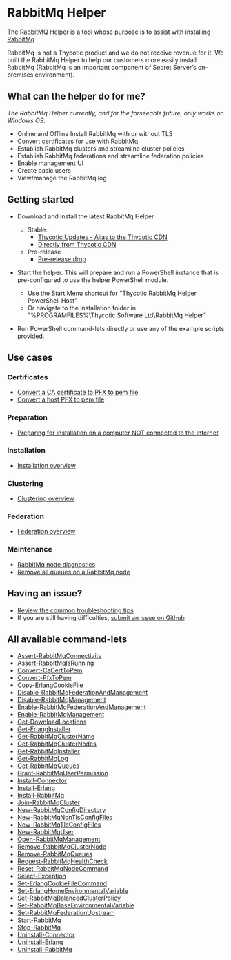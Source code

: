 # RabbitMq Helper

The RabbitMQ Helper is a tool whose purpose is to assist with installing [RabbitMq](https://www.rabbitmq.com)

RabbitMq is not a Thycotic product and we do not receive revenue for it. We built the RabbitMq Helper to help our customers more easily install RabbitMq (RabbitMq is an important component of Secret Server’s on-premises environment).

## What can the helper do for me?

*The RabbitMq Helper currently, and for the forseeable future, only works on Windows OS.*

- Online and Offline Install RabbitMq with or without TLS
- Convert certificates for use with RabbitMq
- Establish RabbitMq clusters and streamline cluster policies
- Establish RabbitMq federations and streamline federation policies
- Enable management UI
- Create basic users
- View/manage the RabbitMq log 

## Getting started

- Download and install the latest RabbitMq Helper
    - Stable:
        - [Thycotic Updates - Alias to the Thycotic CDN](https://updates.thycotic.net/links.ashx?RabbitMqInstaller)
        - [Directly from Thycotic CDN](https://thycocdn.azureedge.net/engineinstallerfiles-master/rabbitMqSiteConnector/grmqh.msi)
    - Pre-release
        - [Pre-release drop](https://thycodevstorage.blob.core.windows.net/engineinstallerfiles-qa/rabbitMqSiteConnector/grmqh.msi)

- Start the helper. This will prepare and run a PowerShell instance that is pre-configured to use the helper PowerShell module.
    - Use the Start Menu shortcut for "Thycotic RabbitMq Helper PowerShell Host"
    - Or navigate to the installation folder in "%PROGRAMFILES%\Thycotic Software Ltd\RabbitMq Helper"
- Run PowerShell command-lets directly or use any of the example scripts provided.

## Use cases

### Certificates

- [Convert a CA certificate to PFX to pem file](usecases/certificate/convert-cacerttopem.md)
- [Convert a host PFX to pem file](usecases/certificate/convert-pfxtopem.md)


### Preparation

- [Preparing for installation on a computer NOT connected to the Internet](usecases/installation/prepare-offline.md)

### Installation

- [Installation overview](usecases/installation/README.md)

### Clustering

- [Clustering overview](usecases/clustering/README.md)

### Federation

- [Federation overview](usecases/federation/README.md)

### Maintenance

- [RabbitMq node diagnostics](usecases/management/node-diagnostics.md)
- [Remove all queues on a RabbitMq node](usecases/management/remove-all-queues.md)

## Having an issue?

- [Review the common troubleshooting tips](troubleshooting.md)
- If you are still having difficulties, [submit an issue on Github](https://github.com/thycotic/rabbitmq-helper/issues)

## All available command-lets

- [Assert-RabbitMqConnectivity](get-help/Assert-RabbitMqConnectivity.txt)
- [Assert-RabbitMqIsRunning](get-help/Assert-RabbitMqIsRunning.txt)
- [Convert-CaCertToPem](get-help/Convert-CaCertToPem.txt)
- [Convert-PfxToPem](get-help/Convert-PfxToPem.txt)
- [Copy-ErlangCookieFile](get-help/Copy-ErlangCookieFile.txt)
- [Disable-RabbitMqFederationAndManagement](get-help/Disable-RabbitMqFederationAndManagement.txt)
- [Disable-RabbitMqManagement](get-help/Disable-RabbitMqManagement.txt)
- [Enable-RabbitMqFederationAndManagement](get-help/Enable-RabbitMqFederationAndManagement.txt)
- [Enable-RabbitMqManagement](get-help/Enable-RabbitMqManagement.txt)
- [Get-DownloadLocations](get-help/Get-DownloadLocations.txt)
- [Get-ErlangInstaller](get-help/Get-ErlangInstaller.txt)
- [Get-RabbitMqClusterName](get-help/Get-RabbitMqClusterName.txt)
- [Get-RabbitMqClusterNodes](get-help/Get-RabbitMqClusterNodes.txt)
- [Get-RabbitMqInstaller](get-help/Get-RabbitMqInstaller.txt)
- [Get-RabbitMqLog](get-help/Get-RabbitMqLog.txt)
- [Get-RabbitMqQueues](get-help/Get-RabbitMqQueues.txt)
- [Grant-RabbitMqUserPermission](get-help/Grant-RabbitMqUserPermission.txt)
- [Install-Connector](get-help/Install-Connector.txt)
- [Install-Erlang](get-help/Install-Erlang.txt)
- [Install-RabbitMq](get-help/Install-RabbitMq.txt)
- [Join-RabbitMqCluster](get-help/Join-RabbitMqCluster.txt)
- [New-RabbitMqConfigDirectory](get-help/New-RabbitMqConfigDirectory.txt)
- [New-RabbitMqNonTlsConfigFiles](get-help/New-RabbitMqNonTlsConfigFiles.txt)
- [New-RabbitMqTlsConfigFiles](get-help/New-RabbitMqTlsConfigFiles.txt)
- [New-RabbitMqUser](get-help/New-RabbitMqUser.txt)
- [Open-RabbitMqManagement](get-help/Open-RabbitMqManagement.txt)
- [Remove-RabbitMqClusterNode](get-help/Remove-RabbitMqClusterNode.txt)
- [Remove-RabbitMqQueues](get-help/Remove-RabbitMqQueues.txt)
- [Request-RabbitMqHealthCheck](get-help/Request-RabbitMqHealthCheck.txt)
- [Reset-RabbitMqNodeCommand](get-help/Reset-RabbitMqNodeCommand.txt)
- [Select-Exception](get-help/Select-Exception.txt)
- [Set-ErlangCookieFileCommand](get-help/Set-ErlangCookieFileCommand.txt)
- [Set-ErlangHomeEnvironmentalVariable](get-help/Set-ErlangHomeEnvironmentalVariable.txt)
- [Set-RabbitMqBalancedClusterPolicy](get-help/Set-RabbitMqBalancedClusterPolicy.txt)
- [Set-RabbitMqBaseEnvironmentalVariable](get-help/Set-RabbitMqBaseEnvironmentalVariable.txt)
- [Set-RabbitMqFederationUpstream](get-help/Set-RabbitMqFederationUpstream.txt)
- [Start-RabbitMq](get-help/Start-RabbitMq.txt)
- [Stop-RabbitMq](get-help/Stop-RabbitMq.txt)
- [Uninstall-Connector](get-help/Uninstall-Connector.txt)
- [Uninstall-Erlang](get-help/Uninstall-Erlang.txt)
- [Uninstall-RabbitMq](get-help/Uninstall-RabbitMq.txt)
